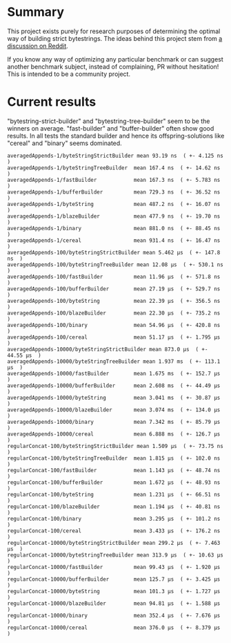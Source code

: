 # Summary

This project exists purely for research purposes of determining the optimal way of building strict bytestrings. The ideas behind this project stem from [a discussion on Reddit](https://www.reddit.com/r/haskell/comments/3qj53a/an_alternative_bytestring_builder/).

If you know any way of optimizing any particular benchmark or can suggest another benchmark subject, instead of complaining, PR without hesitation! This is intended to be a community project.

# Current results

"bytestring-strict-builder" and "bytestring-tree-builder" seem to be the winners on average. "fast-builder" and "buffer-builder" often show good results. In all tests the standard builder and hence its offspring-solutions like "cereal" and "binary" seems dominated.

```
averagedAppends-1/byteStringStrictBuilder mean 93.19 ns  ( +- 4.125 ns  )
averagedAppends-1/byteStringTreeBuilder  mean 167.4 ns  ( +- 14.62 ns  )
averagedAppends-1/fastBuilder            mean 167.3 ns  ( +- 5.783 ns  )
averagedAppends-1/bufferBuilder          mean 729.3 ns  ( +- 36.52 ns  )
averagedAppends-1/byteString             mean 487.2 ns  ( +- 16.07 ns  )
averagedAppends-1/blazeBuilder           mean 477.9 ns  ( +- 19.70 ns  )
averagedAppends-1/binary                 mean 881.0 ns  ( +- 88.45 ns  )
averagedAppends-1/cereal                 mean 931.4 ns  ( +- 16.47 ns  )
averagedAppends-100/byteStringStrictBuilder mean 5.462 μs  ( +- 147.8 ns  )
averagedAppends-100/byteStringTreeBuilder mean 12.08 μs  ( +- 530.1 ns  )
averagedAppends-100/fastBuilder          mean 11.96 μs  ( +- 571.8 ns  )
averagedAppends-100/bufferBuilder        mean 27.19 μs  ( +- 529.7 ns  )
averagedAppends-100/byteString           mean 22.39 μs  ( +- 356.5 ns  )
averagedAppends-100/blazeBuilder         mean 22.30 μs  ( +- 735.2 ns  )
averagedAppends-100/binary               mean 54.96 μs  ( +- 420.8 ns  )
averagedAppends-100/cereal               mean 51.17 μs  ( +- 1.795 μs  )
averagedAppends-10000/byteStringStrictBuilder mean 873.0 μs  ( +- 44.55 μs  )
averagedAppends-10000/byteStringTreeBuilder mean 1.937 ms  ( +- 113.1 μs  )
averagedAppends-10000/fastBuilder        mean 1.675 ms  ( +- 152.7 μs  )
averagedAppends-10000/bufferBuilder      mean 2.608 ms  ( +- 44.49 μs  )
averagedAppends-10000/byteString         mean 3.041 ms  ( +- 30.87 μs  )
averagedAppends-10000/blazeBuilder       mean 3.074 ms  ( +- 134.0 μs  )
averagedAppends-10000/binary             mean 7.342 ms  ( +- 85.79 μs  )
averagedAppends-10000/cereal             mean 6.888 ms  ( +- 126.7 μs  )
regularConcat-100/byteStringStrictBuilder mean 1.509 μs  ( +- 73.75 ns  )
regularConcat-100/byteStringTreeBuilder  mean 1.815 μs  ( +- 102.0 ns  )
regularConcat-100/fastBuilder            mean 1.143 μs  ( +- 48.74 ns  )
regularConcat-100/bufferBuilder          mean 1.672 μs  ( +- 48.93 ns  )
regularConcat-100/byteString             mean 1.231 μs  ( +- 66.51 ns  )
regularConcat-100/blazeBuilder           mean 1.194 μs  ( +- 40.81 ns  )
regularConcat-100/binary                 mean 3.295 μs  ( +- 101.2 ns  )
regularConcat-100/cereal                 mean 3.433 μs  ( +- 176.2 ns  )
regularConcat-10000/byteStringStrictBuilder mean 299.2 μs  ( +- 7.463 μs  )
regularConcat-10000/byteStringTreeBuilder mean 313.9 μs  ( +- 10.63 μs  )
regularConcat-10000/fastBuilder          mean 99.43 μs  ( +- 1.920 μs  )
regularConcat-10000/bufferBuilder        mean 125.7 μs  ( +- 3.425 μs  )
regularConcat-10000/byteString           mean 101.3 μs  ( +- 1.727 μs  )
regularConcat-10000/blazeBuilder         mean 94.81 μs  ( +- 1.588 μs  )
regularConcat-10000/binary               mean 352.4 μs  ( +- 7.676 μs  )
regularConcat-10000/cereal               mean 376.0 μs  ( +- 8.379 μs  )
```